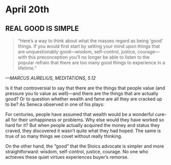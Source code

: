 # April 20th
## REAL GOOD IS SIMPLE

> “Here’s a way to think about what the masses regard as being ‘good’ things. If you would first start by setting your mind upon things that are unquestionably good—wisdom, self-control, justice, courage—with this preconception you’ll no longer be able to listen to the popular refrain that there are too many good things to experience in a lifetime.”

*—MARCUS AURELIUS, MEDITATIONS, 5.12*

Is it that controversial to say that there are the things that people value (and pressure you to value as well)—and there are the things that are actually good? Or to question whether wealth and fame are all they are cracked up to be? As Seneca observed in one of his plays:

For centuries, people have assumed that wealth would be a wonderful cure-all for their unhappiness or problems. Why else would they have worked so hard for it? But when people actually acquired the money and status they craved, they discovered it wasn’t quite what they had hoped. The same is true of so many things we covet without really thinking.

On the other hand, the “good” that the Stoics advocate is simpler and more straightforward: wisdom, self-control, justice, courage. No one who achieves these quiet virtues experiences buyer’s remorse.

